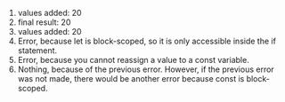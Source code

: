 1. values added:  20
2. final result:  20
3. values added:  20
4. Error, because let is block-scoped, so it is only accessible inside the if statement.
5. Error, because you cannot reassign a value to a const variable.
6. Nothing, because of the previous error. However, if the previous error was not made, there would be another error because const is block-scoped.